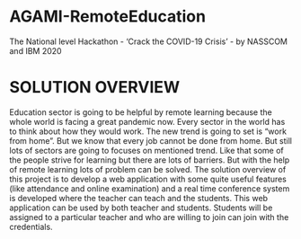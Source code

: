 # AGAMI-RemoteEducation
The National level Hackathon - ‘Crack the COVID-19 Crisis’ - by NASSCOM and IBM 2020
# SOLUTION OVERVIEW
Education sector is going to be helpful by remote learning because the whole world is facing a great pandemic now. Every sector in the world has to think about how they would work. The new trend is going to set is “work from home”. But we know that every job cannot be done from home. But still lots of sectors are going to focuses on mentioned trend. Like that some of the people strive for learning but there are lots of barriers. But with the help of remote learning lots of problem can be solved. The solution overview of this project is to develop a web application with some quite useful features (like attendance and online examination) and a real time conference system is developed where the teacher can teach and the students. This web application can be used by both teacher and students. Students will be assigned to a particular teacher and who are willing to join can join with the credentials.

